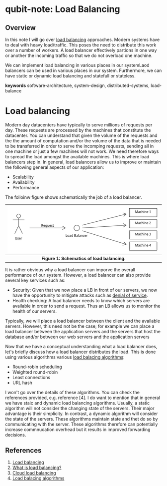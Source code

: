 # qubit-note: Load Balancing

## Overview

In this note I will go over <a href="https://en.wikipedia.org/wiki/Load_balancing_(computing)">load balancing</a> approaches. Modern systems  have to 
deal with heavy load/traffic. This poses the need to distribute this work over a number
of workers. A load balancer effectively partions in one way or another the incoming traffic
so that we do not overload one machine. 

We can implement load balancing in various places in our systemLaod balancers can be used in various places in our system. Furthermore, we can have static or dynamic load balancing 
and statefull or stateless.


**keywords** software-architecture, system-design, distributed-systems, load-balance


# Load balancing

Modern day datacenters have typically to serve millions of requests per day. These requests are processed
by the machines that constitute the datacenter. You can understand that given the volume of the requests and the
the amount of computation and/or the volume of the data that is needed to be transferred in order to serve the incomping requests, sending all in one machine or
just a few machines will not work. We need therefore ways to spread the load amongst the available machines.
This is where load balancers step in. In general, load balancers allow us to improve or maintain the following
general aspects of our application: 

- Scalability
- Availability
- Performance

The folloinw figure shows schematically the job of a load balancer.

| ![load-balancing](./imgs/load_balancer_schematics.png)    |
|:---------------------------------------------------------:|
|      **Figure 1: Schematics of load balancing.**          |


It is rather obvious why a load balancer can imporve the overall performance of our system.
However, a load balancer can also provide several key services such as:

- Security: Given that we now place a LB in front of our servers, we now have the opportunity to mitigate attacks such as <a href="https://en.wikipedia.org/wiki/Denial-of-service_attack">denial of service</a>.
- Health checking:  A load balancer needs to know which servers are available in order to send a request. Thus an LB allows us to monitor the health of our servers.

Typically, we will place a load balancer between the client and the available servers.
However, this need not be the case; for example we can place a load balancer between the application servers and the 
servers that host the database and/or  between our web servers and the application servers

Now that we have  a conceptual understanding what a load balancer does, let's briefly discuss how a load balancer distributes
the load. This is done using various algorithms various <a href="https://kemptechnologies.com/load-balancer/load-balancing-algorithms-techniques">load balacing algorithms</a>:

- Round-robin scheduling
- Weighted round-robin
- Least connections
- URL hash

I won't go over the details of these algorithms. You can check the references provided, e.g. reference [4].
I do want to mention that in general we have staic and dynamic load balancing algorithms.
Usually, a static algorithm will not consider the changing state of the servers. Their major advantage is their simplicity.
In contrast, a dynamic algorithm will consider the state of the servers. These  algorithms maintain state and thet do so by communicating with the server.
These algorithms therefore can potentially increase commnucation overhead but it results in improved forwarding decisions.


## References

1. <a href="https://en.wikipedia.org/wiki/Load_balancing_(computing)">Load balancing</a>
2. <a href="https://aws.amazon.com/what-is/load-balancing/">What is load balancing?</a>
3. <a href="https://cloud.google.com/load-balancing">Cloud load balancing</a>
4. <a href="https://kemptechnologies.com/load-balancer/load-balancing-algorithms-techniques">Load balacing algorithms</a>
